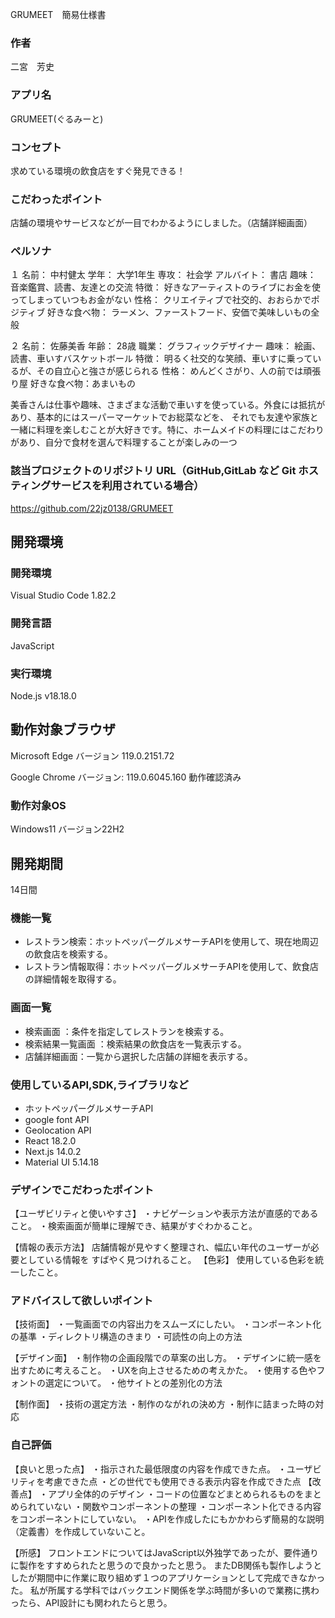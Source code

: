 GRUMEET　簡易仕様書　

### 作者
二宮　芳史
### アプリ名
GRUMEET(ぐるみーと)
### コンセプト
求めている環境の飲食店をすぐ発見できる！

### こだわったポイント
店舗の環境やサービスなどが一目でわかるようにしました。（店舗詳細画面）

### ペルソナ
１
名前： 中村健太
学年： 大学1年生
専攻： 社会学
アルバイト： 書店
趣味： 音楽鑑賞、読書、友達との交流
特徴： 好きなアーティストのライブにお金を使ってしまっていつもお金がない
性格： クリエイティブで社交的、おおらかでポジティブ
好きな食べ物： ラーメン、ファーストフード、安価で美味しいもの全般

２
名前： 佐藤美香
年齢： 28歳
職業： グラフィックデザイナー
趣味： 絵画、読書、車いすバスケットボール
特徴： 明るく社交的な笑顔、車いすに乗っているが、その自立心と強さが感じられる
性格： めんどくさがり、人の前では頑張り屋
好きな食べ物：あまいもの　 

美香さんは仕事や趣味、さまざまな活動で車いすを使っている。外食には抵抗があり、基本的にはスーパーマーケットでお総菜などを、
それでも友達や家族と一緒に料理を楽しむことが大好きです。特に、ホームメイドの料理にはこだわりがあり、自分で食材を選んで料理することが楽しみの一つ

### 該当プロジェクトのリポジトリ URL（GitHub,GitLab など Git ホスティングサービスを利用されている場合）
https://github.com/22jz0138/GRUMEET

## 開発環境

### 開発環境
Visual Studio Code 1.82.2

### 開発言語
JavaScript

### 実行環境
Node.js v18.18.0

## 動作対象ブラウザ
Microsoft Edge
バージョン 119.0.2151.72 

Google Chrome
バージョン: 119.0.6045.160
動作確認済み
### 動作対象OS
Windows11 バージョン22H2  

## 開発期間
14日間

### 機能一覧
- レストラン検索：ホットペッパーグルメサーチAPIを使用して、現在地周辺の飲食店を検索する。
- レストラン情報取得：ホットペッパーグルメサーチAPIを使用して、飲食店の詳細情報を取得する。

### 画面一覧 
- 検索画面 ：条件を指定してレストランを検索する。
- 検索結果一覧画面 ：検索結果の飲食店を一覧表示する。
- 店舗詳細画面：一覧から選択した店舗の詳細を表示する。

### 使用しているAPI,SDK,ライブラリなど
- ホットペッパーグルメサーチAPI
- google font API
- Geolocation API
- React	  18.2.0
- Next.js 14.0.2
- Material UI 5.14.18


### デザインでこだわったポイント
【ユーザビリティと使いやすさ】
・ナビゲーションや表示方法が直感的であること。
・検索画面が簡単に理解でき、結果がすぐわかること。

【情報の表示方法】
店舗情報が見やすく整理され、幅広い年代のユーザーが必要としている情報を
すばやく見つけれること。
【色彩】
使用している色彩を統一したこと。

### アドバイスして欲しいポイント
【技術面】
・一覧画面での内容出力をスムーズにしたい。
・コンポーネント化の基準
・ディレクトリ構造のきまり
・可読性の向上の方法

【デザイン面】
・制作物の企画段階での草案の出し方。
・デザインに統一感を出すために考えること。
・UXを向上させるための考えかた。
・使用する色やフォントの選定について。
・他サイトとの差別化の方法

【制作面】
・技術の選定方法
・制作のながれの決め方
・制作に詰まった時の対応

### 自己評価
【良いと思った点】
・指示された最低限度の内容を作成できた点。
・ユーザビリティを考慮できた点
・どの世代でも使用できる表示内容を作成できた点
【改善点】
・アプリ全体的のデザイン
・コードの位置などまとめられるものをまとめられていない
・関数やコンポーネントの整理
・コンポーネント化できる内容をコンポーネントにしていない。
・APIを作成したにもかかわらず簡易的な説明（定義書）を作成していないこと。

【所感】
フロントエンドについてはJavaScript以外独学であったが、要件通りに製作をすすめられたと思うので良かったと思う。
またDB関係も製作しようとしたが期間中に作業に取り組めず１つのアプリケーションとして完成できなかった。
私が所属する学科ではバックエンド関係を学ぶ時間が多いので業務に携わったら、API設計にも関われたらと思う。









